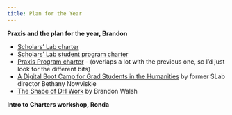 ```yaml
---
title: Plan for the Year
---
```


**Praxis and the plan for the year, Brandon**
* [Scholars’ Lab charter](https://scholarslab.lib.virginia.edu/charter/)
* [Scholars’ Lab student program charter](http://scholarslab.lib.virginia.edu/student-programs-charter/)
* [Praxis Program charter](http://praxis.scholarslab.org/charter/) - (overlaps a lot with the previous one, so I’d just look for the different bits)
* [A Digital Boot Camp for Grad Students in the Humanities](https://www.chronicle.com/article/A-Digital-Boot-Camp-for-Grad/131665/) by former SLab director Bethany Nowviskie
* [The Shape of DH Work](https://scholarslab.lib.virginia.edu/blog/the-shape-of-dh-work/) by Brandon Walsh

**Intro to Charters workshop, Ronda**